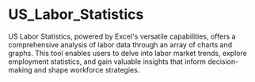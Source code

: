 # US_Labor_Statistics
US Labor Statistics, powered by Excel's versatile capabilities, offers a comprehensive analysis of labor data through an array of charts and graphs. This tool enables users to delve into labor market trends, explore employment statistics, and gain valuable insights that inform decision-making and shape workforce strategies.

